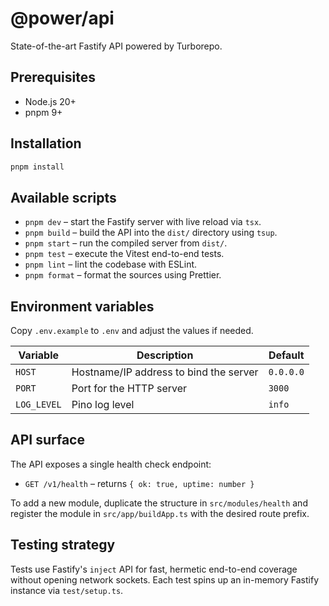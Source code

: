 # @power/api

State-of-the-art Fastify API powered by Turborepo.

## Prerequisites

- Node.js 20+
- pnpm 9+

## Installation

```sh
pnpm install
```

## Available scripts

- `pnpm dev` – start the Fastify server with live reload via `tsx`.
- `pnpm build` – build the API into the `dist/` directory using `tsup`.
- `pnpm start` – run the compiled server from `dist/`.
- `pnpm test` – execute the Vitest end-to-end tests.
- `pnpm lint` – lint the codebase with ESLint.
- `pnpm format` – format the sources using Prettier.

## Environment variables

Copy `.env.example` to `.env` and adjust the values if needed.

| Variable    | Description                            | Default   |
| ----------- | -------------------------------------- | --------- |
| `HOST`      | Hostname/IP address to bind the server | `0.0.0.0` |
| `PORT`      | Port for the HTTP server               | `3000`    |
| `LOG_LEVEL` | Pino log level                         | `info`    |

## API surface

The API exposes a single health check endpoint:

- `GET /v1/health` – returns `{ ok: true, uptime: number }`

To add a new module, duplicate the structure in `src/modules/health` and register the module in `src/app/buildApp.ts` with the desired route prefix.

## Testing strategy

Tests use Fastify's `inject` API for fast, hermetic end-to-end coverage without opening network sockets. Each test spins up an in-memory Fastify instance via `test/setup.ts`.
